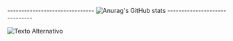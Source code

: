 ------------------------------- ![Anurag's GitHub stats](https://github-readme-stats.vercel.app/api?username=kralluz&show_icons=true&theme=dracula) ------------------------------



<img src="[URL_da_Imagem](https://psc2.cf2.poecdn.net/179c03accd5f2ff22ca0c1d8b9e769be01af208f/_next/static/media/assistant.b077c338.svg)https://psc2.cf2.poecdn.net/179c03accd5f2ff22ca0c1d8b9e769be01af208f/_next/static/media/assistant.b077c338.svg" alt="Texto Alternativo">


